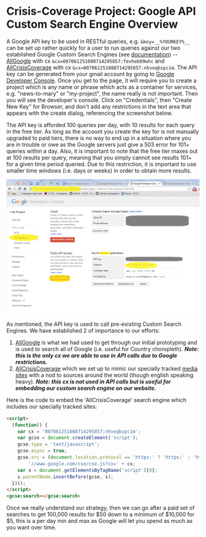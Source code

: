 # Crisis-Coverage Project: Google API Custom Search Engine Overview
A Google API key to be used in RESTful queries, e.g. `&key=__%YOURKEY%__` can be set up rather quickly for a user to run queries against our two established Google Custom Search Engines (see [documentation](https://developers.google.com/custom-search/json-api/v1/overview)) -- [AllGoogle](https://www.google.com/cse/publicurl?cx=007061251080714295857:fevheb09whc) with cx `&cx=007061251080714295857:fevheb09whc` and [AllCrisisCoverage](https://www.google.com/cse/publicurl?cx=007061251080714295857:nhvoqbzpcim) with cx `&cx=007061251080714295857:nhvoqbzpcim`. The API key can be generated from your gmail account by going to [Google Developer Console](https://console.developers.google.com). Once you get to the page, it will require you to create a project which is any name or phrase which acts as  a container for services, e.g. "news-to-mary" or "my-project", the name really is not important. Then you will see the developer's console. Click on "Credentials", then "Create New Key" for Browser, and don't add any restrictions in the text area that appears with the create dialog, referencing the screenshot below. 

The API key is afforded 100 queries per day, with 10 results for each query in the free tier. As long as the account you create the key for is not manually upgraded to paid tiers, there is no way to end up in a situation where you are in trouble or owe as the Google servers just give a 503 error for 101+ queries within a day. Also, it is important to note that the free tier maxes out at 100 results per query, meaning that you simply cannot see results 101+ for a given time period queried. Due to this restriction, it is important to use smaller time windows (i.e. days or weeks) in order to obtain more results.

![Public API Access](Public-API-Access.PNG)

As mentioned, the API key is used to call pre-existing Custom Search Engines. We have established 2 of importance to our efforts:
1. [AllGoogle](https://www.google.com/cse/publicurl?cx=007061251080714295857:fevheb09whc) is what we had used to get through our initial prototyping and is used to search all of Google (i.e. useful for Country choropleth). ___Note: this is the only cx we are able to use in API calls due to Google restrictions.___
2. [AllCrisisCoverage](https://www.google.com/cse/publicurl?cx=007061251080714295857:nhvoqbzpcim) which we set up to mimic our specially tracked [media sites](../productiondata/media-sites.tsv) with a nod to sources around the world (though english speaking heavy). ___Note: this cx is not used in API calls but is useful for embedding our custom search engine on our website.___

Here is the code to embed the 'AllCrisisCoverage' search engine which includes our specially tracked sites:
```html
<script>
  (function() {
    var cx = '007061251080714295857:nhvoqbzpcim';
    var gcse = document.createElement('script');
    gcse.type = 'text/javascript';
    gcse.async = true;
    gcse.src = (document.location.protocol == 'https:' ? 'https:' : 'http:') +
        '//www.google.com/cse/cse.js?cx=' + cx;
    var s = document.getElementsByTagName('script')[0];
    s.parentNode.insertBefore(gcse, s);
  })();
</script>
<gcse:search></gcse:search>
```

Once we really understand our strategy, then we can go after a paid set of searches to get 100,000 results for $50 down to a minimum of $10,000 for $5, this is a per day min and max as Google will let you spend as much as you want over time.
